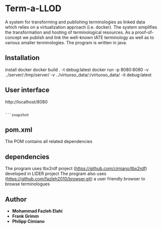 
Term-a-LLOD
================================
A system for transforming and publishing terminologies as linked data which relies on a virtualization approach (i.e. docker). The system simplifies the transformation and hosting of terminological resources. As a proof-of-concept we publish and link the well-known IATE terminology as well as to various smaller terminologies. The program is written in java.

Installation
------------
install docker
docker build . -t debug:latest
docker run -p 8080:8080 -v ../server/:/tmp/server/ -v ../virtuoso_data/:/virtuoso_data/ -it debug:latest

User interface
------------
http://localhost/8080
```

```snapshot

```


## pom.xml
The POM contains all related dependencies

## dependencies
The program uses tbx2rdf project (https://github.com/cimiano/tbx2rdf) developed in LIDER project
The program also uses (https://github.com/fazleh2010/browser.git) a user friendly browser to browse terminologues


## Author
* **Mohammad Fazleh Elahi**
* **Frank Grimm**
* **Philipp Cimiano**
